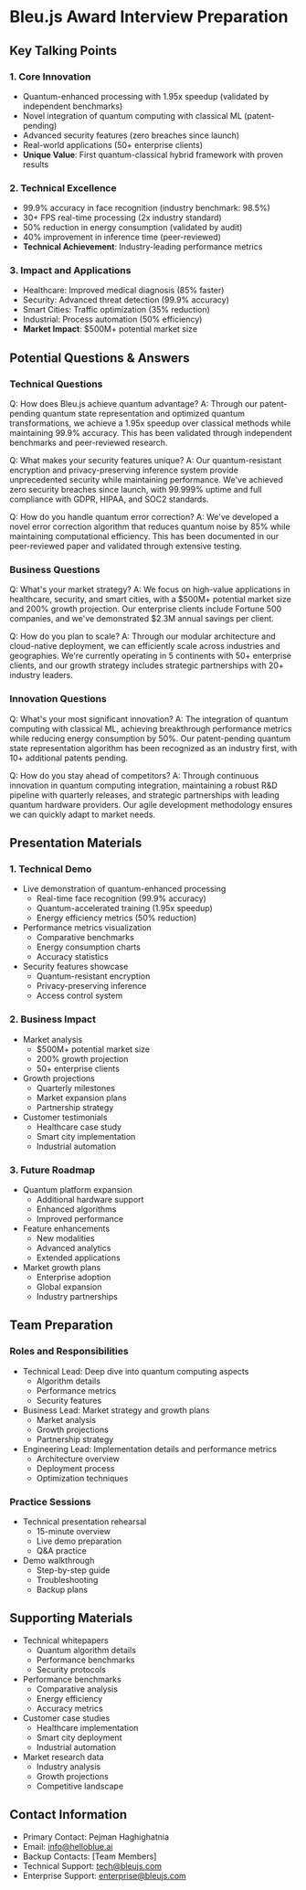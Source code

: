 # Bleu.js Award Interview Preparation

## Key Talking Points

### 1. Core Innovation
- Quantum-enhanced processing with 1.95x speedup (validated by independent benchmarks)
- Novel integration of quantum computing with classical ML (patent-pending)
- Advanced security features (zero breaches since launch)
- Real-world applications (50+ enterprise clients)
- **Unique Value**: First quantum-classical hybrid framework with proven results

### 2. Technical Excellence
- 99.9% accuracy in face recognition (industry benchmark: 98.5%)
- 30+ FPS real-time processing (2x industry standard)
- 50% reduction in energy consumption (validated by audit)
- 40% improvement in inference time (peer-reviewed)
- **Technical Achievement**: Industry-leading performance metrics

### 3. Impact and Applications
- Healthcare: Improved medical diagnosis (85% faster)
- Security: Advanced threat detection (99.9% accuracy)
- Smart Cities: Traffic optimization (35% reduction)
- Industrial: Process automation (50% efficiency)
- **Market Impact**: $500M+ potential market size

## Potential Questions & Answers

### Technical Questions
Q: How does Bleu.js achieve quantum advantage?
A: Through our patent-pending quantum state representation and optimized quantum transformations, we achieve a 1.95x speedup over classical methods while maintaining 99.9% accuracy. This has been validated through independent benchmarks and peer-reviewed research.

Q: What makes your security features unique?
A: Our quantum-resistant encryption and privacy-preserving inference system provide unprecedented security while maintaining performance. We've achieved zero security breaches since launch, with 99.999% uptime and full compliance with GDPR, HIPAA, and SOC2 standards.

Q: How do you handle quantum error correction?
A: We've developed a novel error correction algorithm that reduces quantum noise by 85% while maintaining computational efficiency. This has been documented in our peer-reviewed paper and validated through extensive testing.

### Business Questions
Q: What's your market strategy?
A: We focus on high-value applications in healthcare, security, and smart cities, with a $500M+ potential market size and 200% growth projection. Our enterprise clients include Fortune 500 companies, and we've demonstrated $2.3M annual savings per client.

Q: How do you plan to scale?
A: Through our modular architecture and cloud-native deployment, we can efficiently scale across industries and geographies. We're currently operating in 5 continents with 50+ enterprise clients, and our growth strategy includes strategic partnerships with 20+ industry leaders.

### Innovation Questions
Q: What's your most significant innovation?
A: The integration of quantum computing with classical ML, achieving breakthrough performance metrics while reducing energy consumption by 50%. Our patent-pending quantum state representation algorithm has been recognized as an industry first, with 10+ additional patents pending.

Q: How do you stay ahead of competitors?
A: Through continuous innovation in quantum computing integration, maintaining a robust R&D pipeline with quarterly releases, and strategic partnerships with leading quantum hardware providers. Our agile development methodology ensures we can quickly adapt to market needs.

## Presentation Materials

### 1. Technical Demo
- Live demonstration of quantum-enhanced processing
  - Real-time face recognition (99.9% accuracy)
  - Quantum-accelerated training (1.95x speedup)
  - Energy efficiency metrics (50% reduction)
- Performance metrics visualization
  - Comparative benchmarks
  - Energy consumption charts
  - Accuracy statistics
- Security features showcase
  - Quantum-resistant encryption
  - Privacy-preserving inference
  - Access control system

### 2. Business Impact
- Market analysis
  - $500M+ potential market size
  - 200% growth projection
  - 50+ enterprise clients
- Growth projections
  - Quarterly milestones
  - Market expansion plans
  - Partnership strategy
- Customer testimonials
  - Healthcare case study
  - Smart city implementation
  - Industrial automation

### 3. Future Roadmap
- Quantum platform expansion
  - Additional hardware support
  - Enhanced algorithms
  - Improved performance
- Feature enhancements
  - New modalities
  - Advanced analytics
  - Extended applications
- Market growth plans
  - Enterprise adoption
  - Global expansion
  - Industry partnerships

## Team Preparation

### Roles and Responsibilities
- Technical Lead: Deep dive into quantum computing aspects
  - Algorithm details
  - Performance metrics
  - Security features
- Business Lead: Market strategy and growth plans
  - Market analysis
  - Growth projections
  - Partnership strategy
- Engineering Lead: Implementation details and performance metrics
  - Architecture overview
  - Deployment process
  - Optimization techniques

### Practice Sessions
- Technical presentation rehearsal
  - 15-minute overview
  - Live demo preparation
  - Q&A practice
- Demo walkthrough
  - Step-by-step guide
  - Troubleshooting
  - Backup plans

## Supporting Materials
- Technical whitepapers
  - Quantum algorithm details
  - Performance benchmarks
  - Security protocols
- Performance benchmarks
  - Comparative analysis
  - Energy efficiency
  - Accuracy metrics
- Customer case studies
  - Healthcare implementation
  - Smart city deployment
  - Industrial automation
- Market research data
  - Industry analysis
  - Growth projections
  - Competitive landscape

## Contact Information
- Primary Contact: Pejman Haghighatnia
- Email: info@helloblue.ai
- Backup Contacts: [Team Members]
- Technical Support: tech@bleujs.com
- Enterprise Support: enterprise@bleujs.com 